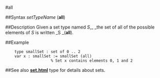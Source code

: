 
#all

##Syntax
_setTypeName_ (**all**)



##Description
Given a set type named _S_,_ _the set of all of the possible elements of _S_ is written _S _(**all**).



##Example



        type smallSet : set of 0 .. 2
        var x : smallSet := smallSet (all)
                        % Set x contains elements 0, 1 and 2
##See also
**[set.html](set)** type for details about sets.



